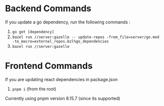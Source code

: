 # Backend Commands

If you update a go dependency, run the following commands : 

1. `go get [dependency]`
2. `bazel run //server:gazelle -- update-repos -from_file=server/go.mod -to_macro=external_repos.bzl%go_dependencies`
3. `bazel run //server:gazelle`

# Frontend Commands

If you are updating react dependencies in package.json
1. `pnpm i` (from the root)

Currently using pnpm version 8.15.7 (since its supported)
